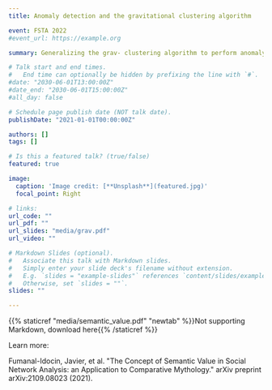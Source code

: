 ```yaml
---
title: Anomaly detection and the gravitational clustering algorithm

event: FSTA 2022
#event_url: https://example.org

summary: Generalizing the grav- clustering algorithm to perform anomaly detection.

# Talk start and end times.
#   End time can optionally be hidden by prefixing the line with `#`.
#date: "2030-06-01T13:00:00Z"
#date_end: "2030-06-01T15:00:00Z"
#all_day: false

# Schedule page publish date (NOT talk date).
publishDate: "2021-01-01T00:00:00Z"

authors: []
tags: []

# Is this a featured talk? (true/false)
featured: true

image:
  caption: 'Image credit: [**Unsplash**](featured.jpg)'
  focal_point: Right

# links:
url_code: ""
url_pdf: ""
url_slides: "media/grav.pdf"
url_video: ""

# Markdown Slides (optional).
#   Associate this talk with Markdown slides.
#   Simply enter your slide deck's filename without extension.
#   E.g. `slides = "example-slides"` references `content/slides/example-slides.md`.
#   Otherwise, set `slides = ""`.
slides: ""

---
```


{{% staticref "media/semantic_value.pdf" "newtab" %}}Not supporting Markdown, download here{{% /staticref %}}

Learn more:

Fumanal-Idocin, Javier, et al. "The Concept of Semantic Value in Social Network Analysis: an Application to Comparative Mythology." arXiv preprint arXiv:2109.08023 (2021).
